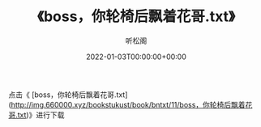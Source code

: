 ﻿---
title:  《boss，你轮椅后飘着花哥.txt》
date:   2022-01-03T00:00:00+00:00
author: 听松阁
layout: post
permalink: /boss，你轮椅后飘着花哥/
categories: 小说
tags: [小说]
---

点击《 [boss，你轮椅后飘着花哥.txt](<a href="http://img.660000.xyz/bookstukust/book/bntxt/11/boss" target=_blank>http://img.660000.xyz/bookstukust/book/bntxt/11/boss，你轮椅后飘着花哥.txt)》进行下载